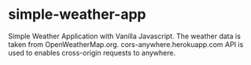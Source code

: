 # simple-weather-app
Simple Weather Application with Vanilla Javascript. The weather data is taken from OpenWeatherMap.org. cors-anywhere.herokuapp.com API is used to enables cross-origin requests to anywhere. 
